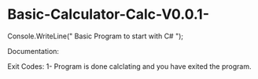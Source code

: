 # Basic-Calculator-Calc-V0.0.1-
Console.WriteLine(" Basic Program to start with C# ");

Documentation:

Exit Codes:
1- Program is done calclating and you have exited the program.
